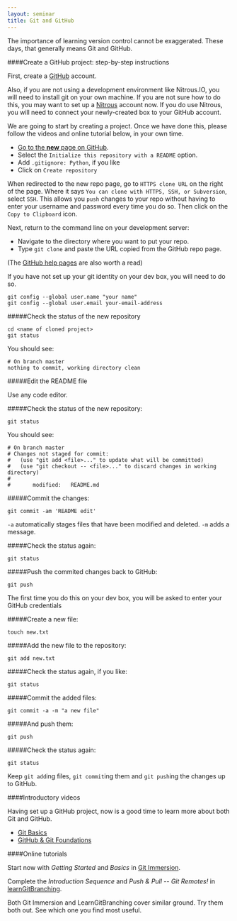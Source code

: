```yaml
---
layout: seminar
title: Git and GitHub
---
```


The importance of learning version control cannot be exaggerated. These days, that generally means Git and GitHub.

####Create a GitHub project: step-by-step instructions

First, create a [GitHub](https://github.com/) account. 

Also, if you are not using a development environment like Nitrous.IO, you will need to install git on your own machine. If you are not sure how to  do this, you may want to set up a [Nitrous](https://www.nitrous.io/) account now. If you do use Nitrous, you will need to connect your newly-created box to your GitHub account.

We are going to start by creating a project. Once we have done this, please follow the videos and online tutorial below, in your own time.

* [Go to the __new__ page on GitHub](https://github.com/new).
* Select the `Initialize this repository with a README` option.
* Add `.gitignore: Python`, if you like
* Click on `Create repository`

When redirected to the new repo page, go to `HTTPS clone URL` on the right of the page. Where it says `You can clone with HTTPS, SSH, or Subversion`, select `SSH`. This allows you `push` changes to your repo without having to enter your username and password every time you do so. Then click on the `Copy to Clipboard` icon.

Next, return to the command line on your development server:

* Navigate to the directory where you want to put your repo.
* Type `git clone` and paste the URL copied from the GitHub repo page.

(The [GitHub help pages](https://help.github.com/) are also worth a read)

If you have not set up your git identity on your dev box, you will need to do so.

    git config --global user.name "your name"
    git config --global user.email your-email-address

#####Check the status of the new repository

    cd <name of cloned project>
    git status

You should see:

    # On branch master
    nothing to commit, working directory clean 

#####Edit the README file

Use any code editor.

#####Check the status of the new repository:

    git status

You should see:

    # On branch master
    # Changes not staged for commit:
    #   (use "git add <file>..." to update what will be committed)
    #   (use "git checkout -- <file>..." to discard changes in working directory)
    #
    #       modified:   README.md                    

#####Commit the changes:

    git commit -am 'README edit'

`-a` automatically stages files that have been modified and deleted. `-m` adds a message.

#####Check the status again:

    git status

#####Push the commited changes back to GitHub:

    git push

The first time you do this on your dev box, you will be asked to enter your GitHub credentials

#####Create a new file:

    touch new.txt

#####Add the new file to the repository:

    git add new.txt

#####Check the status again, if you like:

    git status

#####Commit the added files:

    git commit -a -m "a new file"

#####And push them:

    git push

#####Check the status again:

    git status

Keep `git add`ing files, `git commit`ing them and `git push`ing the changes up to GitHub.
 
####Introductory videos

Having set up a GitHub project, now is a good time to learn more about both Git and GitHub.

- [Git Basics](http://git-scm.com/videos)
- [GitHub & Git Foundations](http://vimeo.com/album/2763106/video/88271920)

####Online tutorials

Start now with *Getting Started* and *Basics* in [Git Immersion](http://gitimmersion.com/).

Complete the *Introduction Sequence* and *Push & Pull -- Git Remotes!* in [learnGitBranching](http://pcottle.github.io/learnGitBranching/).

Both Git Immersion and LearnGitBranching cover similar ground. Try them both out. See which one you find most useful.

   



    




